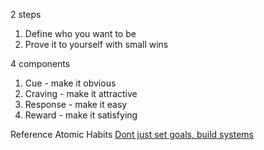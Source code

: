 
2 steps
1. Define who you want to be
2. Prove it to yourself with small wins

4 components
1. Cue - make it obvious
2. Craving - make it attractive
3. Response - make it easy
4. Reward - make it satisfying

Reference
Atomic Habits
[Dont just set goals, build systems](https://medium.com/swlh/dont-just-set-goals-build-systems-8158ac541df)